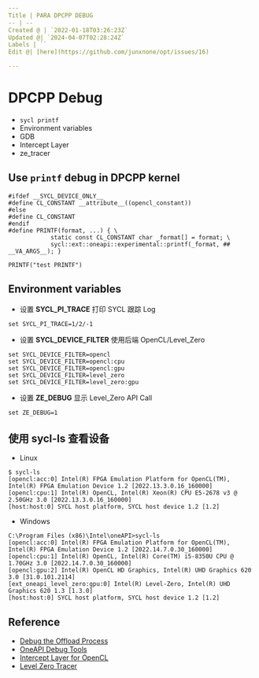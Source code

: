 ```yaml
---
Title | PARA DPCPP DEBUG
-- | --
Created @ | `2022-01-18T03:26:23Z`
Updated @| `2024-04-07T02:28:24Z`
Labels | ``
Edit @| [here](https://github.com/junxnone/opt/issues/16)

---
```


# DPCPP Debug
- `sycl printf`
- Environment variables
- GDB
- Intercept Layer
- ze_tracer


## Use `printf` debug in DPCPP kernel

```
#ifdef __SYCL_DEVICE_ONLY__
#define CL_CONSTANT __attribute__((opencl_constant))
#else
#define CL_CONSTANT
#endif
#define PRINTF(format, ...) { \
            static const CL_CONSTANT char _format[] = format; \
            sycl::ext::oneapi::experimental::printf(_format, ## __VA_ARGS__); }
````

```
PRINTF("test PRINTF")
```

## Environment variables

- 设置 **SYCL_PI_TRACE** 打印 SYCL 跟踪 Log
```
set SYCL_PI_TRACE=1/2/-1
```
- 设置 **SYCL_DEVICE_FILTER** 使用后端 OpenCL/Level_Zero
```
set SYCL_DEVICE_FILTER=opencl
set SYCL_DEVICE_FILTER=opencl:cpu
set SYCL_DEVICE_FILTER=opencl:gpu
set SYCL_DEVICE_FILTER=level_zero
set SYCL_DEVICE_FILTER=level_zero:gpu
```
- 设置 **ZE_DEBUG** 显示 Level_Zero API Call
```
set ZE_DEBUG=1
```

## 使用 sycl-ls 查看设备


- Linux

```
$ sycl-ls
[opencl:acc:0] Intel(R) FPGA Emulation Platform for OpenCL(TM), Intel(R) FPGA Emulation Device 1.2 [2022.13.3.0.16_160000]
[opencl:cpu:1] Intel(R) OpenCL, Intel(R) Xeon(R) CPU E5-2678 v3 @ 2.50GHz 3.0 [2022.13.3.0.16_160000]
[host:host:0] SYCL host platform, SYCL host device 1.2 [1.2]
```

- Windows

```
C:\Program Files (x86)\Intel\oneAPI>sycl-ls 
[opencl:acc:0] Intel(R) FPGA Emulation Platform for OpenCL(TM), Intel(R) FPGA Emulation Device 1.2 [2022.14.7.0.30_160000]
[opencl:cpu:1] Intel(R) OpenCL, Intel(R) Core(TM) i5-8350U CPU @ 1.70GHz 3.0 [2022.14.7.0.30_160000]
[opencl:gpu:2] Intel(R) OpenCL HD Graphics, Intel(R) UHD Graphics 620 3.0 [31.0.101.2114]
[ext_oneapi_level_zero:gpu:0] Intel(R) Level-Zero, Intel(R) UHD Graphics 620 1.3 [1.3.0]
[host:host:0] SYCL host platform, SYCL host device 1.2 [1.2]
```

## Reference

- [Debug the Offload Process](https://www.intel.com/content/www/us/en/develop/documentation/oneapi-programming-guide/top/software-development-process/debugging-the-dpc-and-openmp-offload-process/debug-the-offload-process.html)
- [OneAPI Debug Tools](https://www.intel.com/content/www/us/en/develop/documentation/oneapi-programming-guide/top/software-development-process/debugging-the-dpc-and-openmp-offload-process/oneapi-debug-tools.html)
- [Intercept Layer for OpenCL](https://github.com/intel/opencl-intercept-layer)
- [Level Zero Tracer](https://github.com/intel/pti-gpu/tree/master/tools/ze_tracer)

